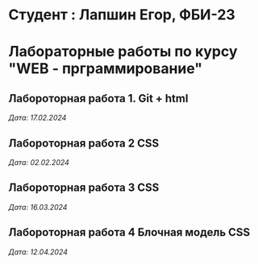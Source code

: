 # Студент : Лапшин Егор, ФБИ-23

# Лабораторные работы по курсу "WEB - прграммирование"

## Лабороторная работа 1. Git + html

*Дата: 17.02.2024*
## Лабороторная работа 2 CSS
*Дата: 02.02.2024*

## Лабороторная работа 3 CSS
*Дата: 16.03.2024*

## Лабороторная работа 4 Блочная модель CSS
*Дата: 12.04.2024*